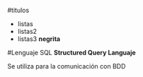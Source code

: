 #titulos
- listas
- listas2
- listas3
**negrita**

#Lenguaje SQL **Structured Query Languaje**

Se utiliza para la comunicación con BDD